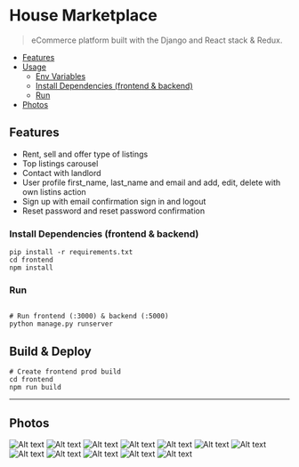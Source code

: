 # House Marketplace

> eCommerce platform built with the Django and React stack & Redux.

- [Features](#features)
- [Usage](#usage)
  - [Env Variables](#env-variables)
  - [Install Dependencies (frontend & backend)](#install-dependencies-frontend--backend)
  - [Run](#run)
- [Photos](#photos)

<!-- tocstop -->

## Features

- Rent, sell and offer type of listings
- Top listings carousel
- Contact with landlord
- User profile first_name, last_name and email and add, edit, delete with own listins action
- Sign up with email confirmation sign in and logout
- Reset password and reset password confirmation

### Install Dependencies (frontend & backend)

```
pip install -r requirements.txt
cd frontend
npm install
```

### Run

```

# Run frontend (:3000) & backend (:5000)
python manage.py runserver
```

## Build & Deploy

```
# Create frontend prod build
cd frontend
npm run build
```

---

## Photos

![Alt text](media/readme_imgs/home.png)
![Alt text](media/readme_imgs/rent.png)
![Alt text](media/readme_imgs/sell.png)
![Alt text](media/readme_imgs/offer.png)
![Alt text](media/readme_imgs/profile.png)
![Alt text](media/readme_imgs/detail.png)
![Alt text](media/readme_imgs/create.png)
![Alt text](media/readme_imgs/edit.png)
![Alt text](media/readme_imgs/contact.png)
![Alt text](media/readme_imgs/login.png)
![Alt text](media/readme_imgs/register.png)
![Alt text](media/readme_imgs/reset_password.png)
